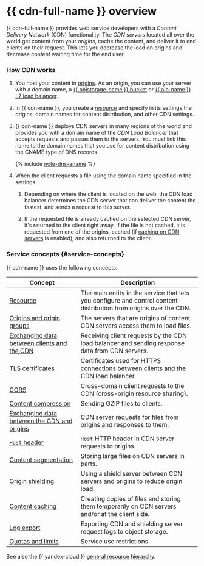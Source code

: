 # {{ cdn-full-name }} overview

{{ cdn-full-name }} provides web service developers with a _Content Delivery Network_ (CDN) functionality. The _CDN servers_ located all over the world get content from your _origins_, cache the content, and deliver it to end clients on their request. This lets you decrease the load on origins and decrease content waiting time for the end user.

### How CDN works

1. You host your content in [origins](origins.md). As an origin, you can use your server with a domain name, a [{{ objstorage-name }} bucket](../../storage/concepts/bucket.md) or [{{ alb-name }} L7 load balancer](../../application-load-balancer/concepts/application-load-balancer.md).
1. In {{ cdn-name }}, you create a [_resource_](resource.md) and specify in its settings the origins, domain names for content distribution, and other CDN settings.
1. {{ cdn-name }} deploys CDN servers in many regions of the world and provides you with a domain name of the _CDN Load Balancer_ that accepts requests and passes them to the servers. You must link this name to the domain names that you use for content distribution using the CNAME type of DNS records.

   {% include [note-dns-aname](../../_includes/cdn/note-dns-aname.md) %}

1. When the client requests a file using the domain name specified in the settings:

   1. Depending on where the client is located on the web, the CDN load balancer determines the CDN server that can deliver the content the fastest, and sends a request to this server.

   1. If the requested file is already cached on the selected CDN server, it's returned to the client right away. If the file is not cached, it is requested from one of the origins, cached (if [caching on CDN servers](caching.md#server-side) is enabled), and also returned to the client.

### Service concepts {#service-concepts}

{{ cdn-name }} uses the following concepts:

| Concept | Description |
| --- | --- |
| [Resource](resource.md) | The main entity in the service that lets you configure and control content distribution from origins over the CDN. |
| [Origins and origin groups](origins.md) | The servers that are origins of content. CDN servers access them to load files. |
| [Exchanging data between clients and the CDN](clients-to-servers.md) | Receiving client requests by the CDN load balancer and sending response data from CDN servers. |
| [TLS certificates](clients-to-servers-tls.md) | Certificates used for HTTPS connections between clients and the CDN load balancer. |
| [CORS](cors.md) | Cross-domain client requests to the CDN (cross-origin resource sharing). |
| [Content compression](compression.md) | Sending GZIP files to clients. |
| [Exchanging data between the CDN and origins](servers-to-origins.md) | CDN server requests for files from origins and responses to them. |
| [`Host` header](servers-to-origins-host.md) | `Host` HTTP header in CDN server requests to origins. |
| [Content segmentation](slicing.md) | Storing large files on CDN servers in parts. |
| [Origin shielding](origins-shielding.md) | Using a shield server between CDN servers and origins to reduce origin load. |
| [Content caching](caching.md) | Creating copies of files and storing them temporarily on CDN servers and/or at the client side. |
| [Log export](logs.md) | Exporting CDN and shielding server request logs to object storage. |
| [Quotas and limits](limits.md) | Service use restrictions. |

See also the {{ yandex-cloud }} [general resource hierarchy](../../resource-manager/concepts/resources-hierarchy.md).
